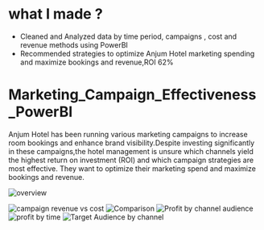 # what I made ?
 * Cleaned and Analyzed data by time period, campaigns , cost and revenue methods using PowerBI
 * Recommended strategies to optimize Anjum Hotel marketing spending and maximize bookings and revenue,ROI 62\%
# Marketing_Campaign_Effectiveness_PowerBI
Anjum Hotel has been running various marketing campaigns to increase room bookings and enhance brand visibility.Despite investing significantly in these campaigns,the hotel management is unsure which channels yield the highest return on investment (ROI) and which campaign strategies are most effective. They want to optimize their marketing spend and maximize bookings and revenue.

![overview](https://github.com/user-attachments/assets/8e10b263-2121-4101-b0f1-b6de9d95b823)

![campaign revenue vs cost](https://github.com/user-attachments/assets/bf62831c-7118-4d3d-86c6-131131b41919)
![Comparison](https://github.com/user-attachments/assets/844f7df4-a703-4d30-8751-b5a58f07713a)
![Profit by channel   audience](https://github.com/user-attachments/assets/01d373d5-fe4d-418b-93af-38dfde48dc4b)
![profit by time](https://github.com/user-attachments/assets/256390a5-387c-4864-9b5e-ff7769f3d5b0)
![Target Audience by channel ](https://github.com/user-attachments/assets/8ed4be38-dc56-4994-9215-97dc1d155752)
